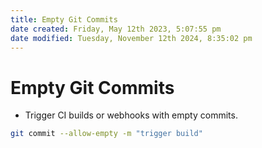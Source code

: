 ```yaml
---
title: Empty Git Commits
date created: Friday, May 12th 2023, 5:07:55 pm
date modified: Tuesday, November 12th 2024, 8:35:02 pm
---
```


# Empty Git Commits

- Trigger CI builds or webhooks with empty commits.

```sh
git commit --allow-empty -m "trigger build"
```
